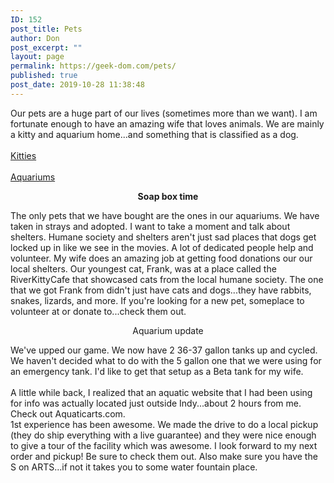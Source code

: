 ```yaml
---
ID: 152
post_title: Pets
author: Don
post_excerpt: ""
layout: page
permalink: https://geek-dom.com/pets/
published: true
post_date: 2019-10-28 11:38:48
---
```

<!-- wp:paragraph -->
<p>Our pets are a huge part of our lives (sometimes more than we want).  I am fortunate enough to have an amazing wife that loves animals.  We are mainly a kitty and aquarium home...and something that is classified as a dog.<br><br><a href="https://geek-dom.com/pets/kitties/">Kitties</a><br><br><a href="https://geek-dom.com/pets/aquatics/">Aquariums</a></p>
<!-- /wp:paragraph -->

<!-- wp:paragraph -->
<p></p>
<!-- /wp:paragraph -->

<!-- wp:paragraph {"align":"center","fontSize":"large"} -->
<p style="text-align:center" class="has-large-font-size"><strong>Soap box time</strong></p>
<!-- /wp:paragraph -->

<!-- wp:paragraph -->
<p>The only pets that we have bought are the ones in our aquariums.  We have taken in strays and adopted.  I want to take a moment and talk about shelters.  Humane society and shelters aren't just sad places that dogs get locked up in like we see in the movies.  A lot of dedicated people help and volunteer.  My wife does an amazing job at getting food donations our our local shelters.  Our youngest cat, Frank, was at a place called the RiverKittyCafe that showcased cats from the local humane society.  The one that we got Frank from didn't just have cats and dogs...they have rabbits, snakes, lizards, and more.  If you're looking for a new pet, someplace to volunteer at or donate to...check them out.</p>
<!-- /wp:paragraph -->

<!-- wp:paragraph {"align":"center","fontSize":"large"} -->
<p style="text-align:center" class="has-large-font-size">Aquarium update</p>
<!-- /wp:paragraph -->

<!-- wp:paragraph -->
<p>We've upped our game.  We now have 2 36-37 gallon tanks up and cycled.  We haven't decided what to do with the 5 gallon one that we were using for an emergency tank.  I'd like to get that setup as a Beta tank for my wife.<br><br>A little while back, I realized that an aquatic website that I had been using for info was actually located just outside Indy...about 2 hours from me.  Check out Aquaticarts.com.  <br>1st experience has been awesome.  We made the drive to do a local pickup (they do ship everything with a live guarantee)  and they were nice enough to give a tour of the facility which was awesome.  I look forward to my next order and pickup!  Be sure to check them out.  Also make sure you have the S on ARTS...if not it takes you to some water fountain place.</p>
<!-- /wp:paragraph -->